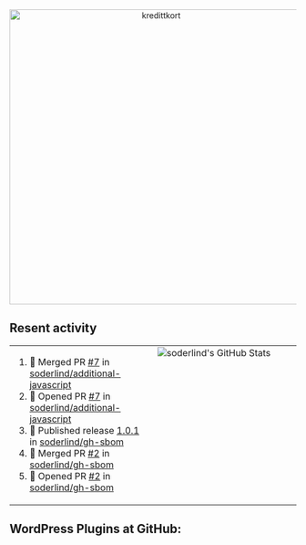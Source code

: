 
<!-- ![title-with-arrow](https://github.com/soderlind/soderlind/assets/1649452/0f685042-97c3-46ba-b290-804d07f05370) -->
<div align="center">
<img width="517" align="center" alt="kredittkort" src="https://github.com/user-attachments/assets/99b2bc83-ac5f-4905-b8c3-78cda14aa680" />
</div>

## Resent activity

<table width="100%" border="0"><tr><td width="49%">

<!--START_SECTION:activity-->
1. 🎉 Merged PR [#7](https://github.com/soderlind/additional-javascript/pull/7) in [soderlind/additional-javascript](https://github.com/soderlind/additional-javascript)
2. 💪 Opened PR [#7](https://github.com/soderlind/additional-javascript/pull/7) in [soderlind/additional-javascript](https://github.com/soderlind/additional-javascript)
3. 🚀 Published release [1.0.1](https://github.com/soderlind/gh-sbom/releases/tag/1.0.1) in [soderlind/gh-sbom](https://github.com/soderlind/gh-sbom)
4. 🎉 Merged PR [#2](https://github.com/soderlind/gh-sbom/pull/2) in [soderlind/gh-sbom](https://github.com/soderlind/gh-sbom)
5. 💪 Opened PR [#2](https://github.com/soderlind/gh-sbom/pull/2) in [soderlind/gh-sbom](https://github.com/soderlind/gh-sbom)
<!--END_SECTION:activity-->
  </td>
<td width="49%" valign="top">
     <img  alt="soderlind's GitHub Stats" src="https://awesome-github-stats.azurewebsites.net/user-stats/soderlind?cardType=octocat&theme=github&preferLogin=false&Title=FFFFFF&Border=FFFFFF" />
</td></tr></table>


<!-- ![](./profile-3d-contrib/profile-green-animate.svg) -->


## WordPress Plugins at GitHub:
